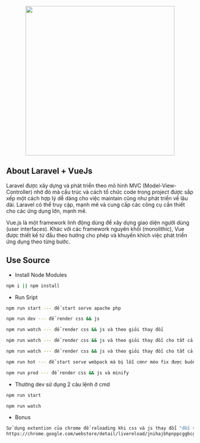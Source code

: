 <p align="center"><img src="https://res.cloudinary.com/dtfbvvkyp/image/upload/v1566331377/laravel-logolockup-cmyk-red.svg" width="400"></p>

## About Laravel + VueJs

Laravel được xây dựng và phát triển theo mô hình MVC (Model-View-Controller) nhờ đó mà cấu trúc và cách tổ chức code trong project được sắp xếp một cách hợp lý dễ dàng cho việc maintain cũng như phát triển về lâu dài.
Laravel có thể truy cập, mạnh mẽ và cung cấp các công cụ cần thiết cho các ứng dụng lớn, mạnh mẽ.

Vue.js là một framework linh động dùng để xây dựng giao diện người dùng (user interfaces). Khác với các framework nguyên khối (monolithic), Vue được thiết kế từ đầu theo hướng cho phép và khuyến khích việc phát triển ứng dụng theo từng bước.

## Use Source
* Install Node Modules 
```sh
npm i || npm install
```
* Run Sript
```sh
npm run start --- để start serve apache php
``` 
```sh
npm run dev --- để render css && js
``` 
```sh
npm run watch --- để render css && js và theo giỏi thay đổi
``` 
```sh
npm run watch --- để render css && js và theo giỏi thay đổi cho tất cả môi trường
``` 
```sh
npm run watch --- để render css && js và theo giỏi thay đổi cho tất cả môi trường
``` 
```sh
npm run hot --- để start serve webpack mà bị lỗi cmnr méo fix được buồn vl :((
``` 
```sh
npm run prod --- để render css && js và minify
``` 

* Thường dev sử dụng 2 câu lệnh ở cmd
```sh
npm run start
``` 
```sh
npm run watch
``` 

* Bonus
```sh
Sử dụng extention của chrome để reloading khi css và js thay đổi "đối với file php thì phải tự reload page" 
https://chrome.google.com/webstore/detail/livereload/jnihajbhpnppcggbcgedagnkighmdlei
``` 
